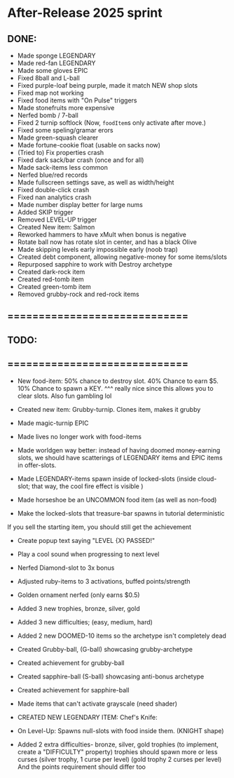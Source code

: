 

# After-Release 2025 sprint

## DONE:

- Made sponge LEGENDARY
- Made red-fan LEGENDARY
- Made some gloves EPIC
- Fixed 8ball and L-ball
- Fixed purple-loaf being purple, made it match NEW shop slots
- Fixed map not working
- Fixed food items with "On Pulse" triggers
- Made stonefruits more expensive
- Nerfed bomb / 7-ball
- Fixed 2 turnip softlock  (Now, `foodItem`s only activate after move.)
- Fixed some speling/gramar erors
- Made green-squash clearer
- Made fortune-cookie float (usable on sacks now)
- (Tried to) Fix properties crash
- Fixed dark sack/bar crash (once and for all)
- Made sack-items less common
- Nerfed blue/red records
- Made fullscreen settings save, as well as width/height
- Fixed double-click crash
- Fixed nan analytics crash
- Made number display better for large nums
- Added SKIP trigger
- Removed LEVEL-UP trigger
- Created New item: Salmon
- Reworked hammers to have xMult when bonus is negative
- Rotate ball now has rotate slot in center, and has a black Olive
- Made skipping levels early impossible early (noob trap)
- Created debt component, allowing negative-money for some items/slots
- Repurposed sapphire to work with Destroy archetype
- Created dark-rock item
- Created red-tomb item
- Created green-tomb item
- Removed grubby-rock and red-rock items



## =============================
## TODO:
## =============================


- New food-item: 50% chance to destroy slot. 40% Chance to earn $5. 10% Chance to spawn a KEY.
^^^ really nice since this allows you to clear slots. Also fun gambling lol




- Created new item: Grubby-turnip. Clones item, makes it grubby
- Made magic-turnip EPIC


- Made lives no longer work with food-items

- Made worldgen way better:
instead of having doomed money-earning slots, we should have scatterings of
LEGENDARY items and EPIC items in offer-slots.

- Made LEGENDARY-items spawn inside of locked-slots 
(inside cloud-slot; that way, the cool fire effect is visible )

- Made horseshoe be an UNCOMMON food item (as well as non-food)


- Make the locked-slots that treasure-bar spawns in tutorial deterministic

If you sell the starting item, you should still get the achievement

- Create popup text saying "LEVEL {X} PASSED!"

- Play a cool sound when progressing to next level


- Nerfed Diamond-slot to 3x bonus

- Adjusted ruby-items to 3 activations, buffed points/strength

- Golden ornament nerfed (only earns $0.5)


- Added 3 new trophies, bronze, silver, gold

- Added 3 new difficulties; (easy, medium, hard)

- Added 2 new DOOMED-10 items so the archetype isn't completely dead

- Created Grubby-ball, (G-ball) showcasing grubby-archetype
- Created achievement for grubby-ball

- Created sapphire-ball (S-ball) showcasing anti-bonus archetype
- Created achievement for sapphire-ball

- Made items that can't activate grayscale (need shader)

- CREATED NEW LEGENDARY ITEM: Chef's Knife: 
- On Level-Up: Spawns null-slots with food inside them. (KNIGHT shape)


- Added 2 extra difficulties- bronze, silver, gold trophies (to implement, create a "DIFFICULTY" property)
trophies should spawn more or less curses (silver trophy, 1 curse per level) (gold trophy 2 curses per level)
And the points requirement should differ too

